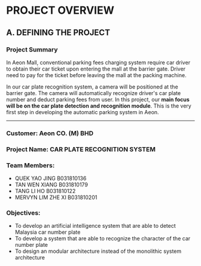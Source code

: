 # PROJECT OVERVIEW

## A. DEFINING THE PROJECT
###  Project Summary
In Aeon Mall, conventional parking fees charging system require car driver to obtain their car ticket upon entering the mall at the barrier gate. Driver need to pay for the ticket before leaving the mall at the packing machine. 

In our car plate recognition system, a camera will be positioned at the barrier gate. The camera will automatically recognize driver's car plate number and deduct parking fees from user. In this project, our **main focus will be on the car plate detection and recognition module**. This is the very first step in developing the automatic parking system in Aeon. 

---------------------------------------------

###  Customer: Aeon CO. (M) BHD 

### Project Name: CAR PLATE RECOGNITION SYSTEM

### Team Members: 
+ QUEK YAO JING B031810136
+ TAN WEN XIANG B031810179
+ TANG LI HO B031810122
+ MERVYN LIM ZHE XI B031810201

### Objectives:
+ To develop an artificial intelligence system that are able to detect Malaysia car number plate
+ To develop a system that are able to recognize the character of the car number plate
+ To design an modular architecture instead of the monolithic system architecture
